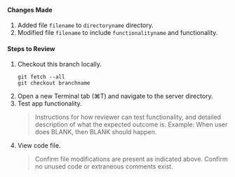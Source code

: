 #### Changes Made
1. Added file `filename` to `directoryname` directory.
1. Modified file `filename` to include `functionalityname` and functionality.
​
#### Steps to Review
1. Checkout this branch locally.
    ```
    git fetch --all
    git checkout branchname
    ```
2. Open a new Terminal tab (⌘T) and navigate to the server directory.
3. Test app functionality.
    > Instructions for how reviewer can test functionality, and detailed description of what the expected outcome is.
    > Example: When user does BLANK, then BLANK should happen.
4. View code file.
    > Confirm file modifications are present as indicated above.
    > Confirm no unused code or extraneous comments exist.


